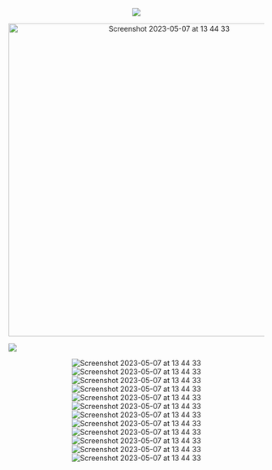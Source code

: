 <p align='center'>
<img src="http://github-profile-summary-cards.vercel.app/api/cards/profile-details?username=TTaksheel&theme=codeSTACKr">
</p>

<p align='center'>

<img width="617" alt="Screenshot 2023-05-07 at 13 44 33" src="https://user-images.githubusercontent.com/132825646/236678906-5bab3268-03bf-4bb9-9c0a-f30545bae7da.png">
  </p>
  
  <p align='center'>

![](https://komarev.com/ghpvc/?username=Tepid-neitzen&label=PROFILE+COUNT&style=for-the-badge&color=green)


<p align='center'>
<img alt="Screenshot 2023-05-07 at 13 44 33" src="https://img.shields.io/badge/MongoDB-%234ea94b.svg?style=for-the-badge&logo=mongodb&logoColor=white">
<img alt="Screenshot 2023-05-07 at 13 44 33" src="https://img.shields.io/badge/mysql-%2300f.svg?style=for-the-badge&logo=mysql&logoColor=white">
<img alt="Screenshot 2023-05-07 at 13 44 33" src="https://img.shields.io/badge/blender-%23F5792A.svg?style=for-the-badge&logo=blender&logoColor=white">
<img alt="Screenshot 2023-05-07 at 13 44 33" src="https://img.shields.io/badge/Gimp-657D8B?style=for-the-badge&logo=gimp&logoColor=FFFFFF">
<img alt="Screenshot 2023-05-07 at 13 44 33" src="https://img.shields.io/badge/Electron-191970?style=for-the-badge&logo=Electron&logoColor=white">
<img alt="Screenshot 2023-05-07 at 13 44 33" src="https://img.shields.io/badge/Kali-268BEE?style=for-the-badge&logo=kalilinux&logoColor=white">
<img alt="Screenshot 2023-05-07 at 13 44 33" src="https://img.shields.io/badge/mac%20os-000000?style=for-the-badge&logo=macos&logoColor=F0F0F0">
<img alt="Screenshot 2023-05-07 at 13 44 33" src="https://img.shields.io/badge/openSUSE-%2364B345?style=for-the-badge&logo=openSUSE&logoColor=white">
<img alt="Screenshot 2023-05-07 at 13 44 33" src="https://img.shields.io/badge/Ubuntu-E95420?style=for-the-badge&logo=ubuntu&logoColor=white">
<img alt="Screenshot 2023-05-07 at 13 44 33" src="https://img.shields.io/badge/Red%20Hat-EE0000?style=for-the-badge&logo=redhat&logoColor=white">
<img alt="Screenshot 2023-05-07 at 13 44 33" src="https://img.shields.io/badge/Visual%20Studio%20Code-0078d7.svg?style=for-the-badge&logo=visual-studio-code&logoColor=white">
<img alt="Screenshot 2023-05-07 at 13 44 33" src="https://img.shields.io/badge/YouTube-%23FF0000.svg?style=for-the-badge&logo=YouTube&logoColor=white">
</p>

<!-- ![MongoDB](https://img.shields.io/badge/MongoDB-%234ea94b.svg?style=for-the-badge&logo=mongodb&logoColor=white) -->
<!-- 	![MySQL](https://img.shields.io/badge/mysql-%2300f.svg?style=for-the-badge&logo=mysql&logoColor=white) -->
<!--   	![Blender](https://img.shields.io/badge/blender-%23F5792A.svg?style=for-the-badge&logo=blender&logoColor=white) -->
<!--     	![Gimp Gnu Image Manipulation Program](https://img.shields.io/badge/Gimp-657D8B?style=for-the-badge&logo=gimp&logoColor=FFFFFF) -->
<!--       	![Electron.js](https://img.shields.io/badge/Electron-191970?style=for-the-badge&logo=Electron&logoColor=white) -->
<!--         ![Kali](https://img.shields.io/badge/Kali-268BEE?style=for-the-badge&logo=kalilinux&logoColor=white) -->
<!--         ![macOS](https://img.shields.io/badge/mac%20os-000000?style=for-the-badge&logo=macos&logoColor=F0F0F0) -->
<!--         	![openSUSE](https://img.shields.io/badge/openSUSE-%2364B345?style=for-the-badge&logo=openSUSE&logoColor=white) -->
<!--           ![Ubuntu](https://img.shields.io/badge/Ubuntu-E95420?style=for-the-badge&logo=ubuntu&logoColor=white) -->
<!--           ![Red Hat](https://img.shields.io/badge/Red%20Hat-EE0000?style=for-the-badge&logo=redhat&logoColor=white) -->
<!-- 	  ![Visual Studio Code](https://img.shields.io/badge/Visual%20Studio%20Code-0078d7.svg?style=for-the-badge&logo=visual-studio-code&logoColor=white) -->
<!-- 	  ![YouTube](https://img.shields.io/badge/YouTube-%23FF0000.svg?style=for-the-badge&logo=YouTube&logoColor=white) -->
<!--
**TTaksheel/TTaksheel** is a ✨ _special_ ✨ repository because its `README.md` (this file) appears on your GitHub profile.

Here are some ideas to get you started:

- 🔭 I’m currently working on ...
- 🌱 I’m currently learning ...
- 👯 I’m looking to collaborate on ...
- 🤔 I’m looking for help with ...
- 💬 Ask me about ...
- 📫 How to reach me: ...
- 😄 Pronouns: ...
- ⚡ Fun fact: ...
-->
